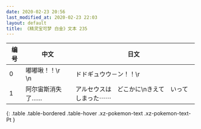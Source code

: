 ```yaml
---
date: 2020-02-23 20:56
last_modified_at: 2020-02-23 22:03
layout: default
title: 《精灵宝可梦 白金》文本 235
---
```

| 编号 | 中文 | 日文 |
| ---- | ---- | ---- |
| 0 | 嘟嘟啾！！\r　　\n | ドドギュウウ－ン！！\r |
| 1 | 阿尔宙斯消失了…… | アルセウスは　どこかに\nきえて　いってしまった⋯⋯ |
{: .table .table-bordered .table-hover .xz-pokemon-text .xz-pokemon-text-Pt }
